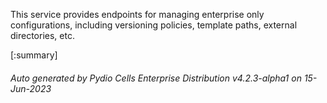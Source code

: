 






This service provides endpoints for managing enterprise only configurations, including versioning policies, template paths, external directories, etc.

[:summary]

###### Auto generated by Pydio Cells Enterprise Distribution v4.2.3-alpha1 on 15-Jun-2023
